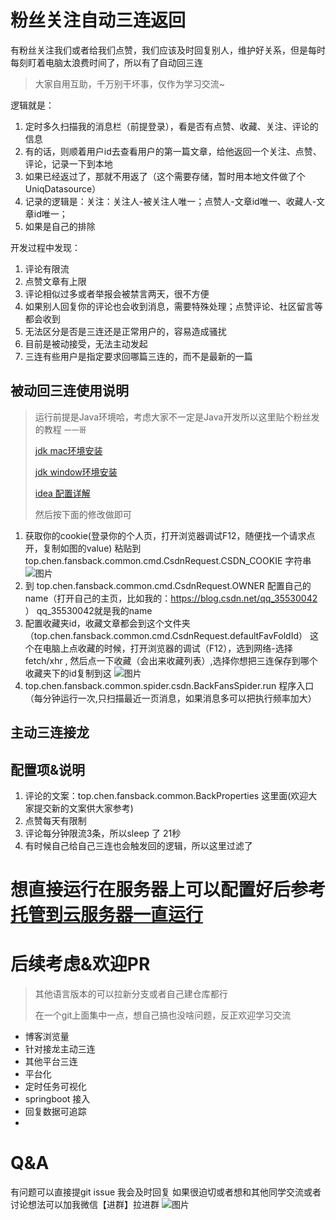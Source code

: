 
# 粉丝关注自动三连返回
有粉丝关注我们或者给我们点赞，我们应该及时回复别人，维护好关系，但是每时每刻盯着电脑太浪费时间了，所以有了自动回三连

> 大家自用互助，千万别干坏事，仅作为学习交流~

逻辑就是：
1. 定时多久扫描我的消息栏（前提登录），看是否有点赞、收藏、关注、评论的信息
2. 有的话，则顺着用户id去查看用户的第一篇文章，给他返回一个关注、点赞、评论，记录一下到本地
3. 如果已经返过了，那就不用返了（这个需要存储，暂时用本地文件做了个UniqDatasource）
4. 记录的逻辑是：关注：关注人-被关注人唯一；点赞人-文章id唯一、收藏人-文章id唯一；
5. 如果是自己的排除

开发过程中发现：
1. 评论有限流
2. 点赞文章有上限
3. 评论相似过多或者举报会被禁言两天，很不方便
4. 如果别人回复你的评论也会收到消息，需要特殊处理；点赞评论、社区留言等都会收到
5. 无法区分是否是三连还是正常用户的，容易造成骚扰
6. 目前是被动接受，无法主动发起
7. 三连有些用户是指定要求回哪篇三连的，而不是最新的一篇



## 被动回三连使用说明
> 
> 运行前提是Java环境哈，考虑大家不一定是Java开发所以这里贴个粉丝发的教程 `一一哥`
> 
> [jdk mac环境安装](http://t.csdn.cn/bhzhs)
> 
> [jdk window环境安装](http://t.csdn.cn/yT8RU)
> 
> [idea 配置详解](http://t.csdn.cn/5b6AL)
> 
> 然后按下面的修改做即可
> 

1. 获取你的cookie(登录你的个人页，打开浏览器调试F12，随便找一个请求点开，复制如图的value) 粘贴到 top.chen.fansback.common.cmd.CsdnRequest.CSDN_COOKIE 字符串
   ![图片](image/catch_20220722215206.png)
2. 到 top.chen.fansback.common.cmd.CsdnRequest.OWNER 配置自己的name（打开自己的主页，比如我的：https://blog.csdn.net/qq_35530042 ） qq_35530042就是我的name
3. 配置收藏夹id，收藏文章都会到这个文件夹（top.chen.fansback.common.cmd.CsdnRequest.defaultFavFoldId）
   这个在电脑上点收藏的时候，打开浏览器的调试（F12），选到网络-选择fetch/xhr , 然后点一下收藏（会出来收藏列表）,选择你想把三连保存到哪个收藏夹下的id复制到这
   ![图片](image/catch_20220722200906.png)
4. top.chen.fansback.common.spider.csdn.BackFansSpider.run 程序入口（每分钟运行一次,只扫描最近一页消息，如果消息多可以把执行频率加大）

## 主动三连接龙



## 配置项&说明
1. 评论的文案：top.chen.fansback.common.BackProperties 这里面(欢迎大家提交新的文案供大家参考)
2. 点赞每天有限制
3. 评论每分钟限流3条，所以sleep 了 21秒
4. 有时候自己给自己三连也会触发回的逻辑，所以这里过滤了

# 想直接运行在服务器上可以配置好后参考[托管到云服务器一直运行](cloud.md)

# 后续考虑&欢迎PR

> 其他语言版本的可以拉新分支或者自己建仓库都行
> 
> 在一个git上面集中一点，想自己搞也没啥问题，反正欢迎学习交流
> 

- 博客浏览量
- 针对接龙主动三连
- 其他平台三连
- 平台化
- 定时任务可视化
- springboot 接入
- 回复数据可追踪
- 

# Q&A

有问题可以直接提git issue 我会及时回复
如果很迫切或者想和其他同学交流或者讨论想法可以加我微信【进群】拉进群
![图片](image/catch_20220722233237.png)

